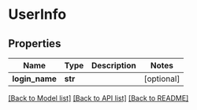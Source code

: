 # UserInfo

## Properties
Name | Type | Description | Notes
------------ | ------------- | ------------- | -------------
**login_name** | **str** |  | [optional] 

[[Back to Model list]](../README.md#documentation-for-models) [[Back to API list]](../README.md#documentation-for-api-endpoints) [[Back to README]](../README.md)


